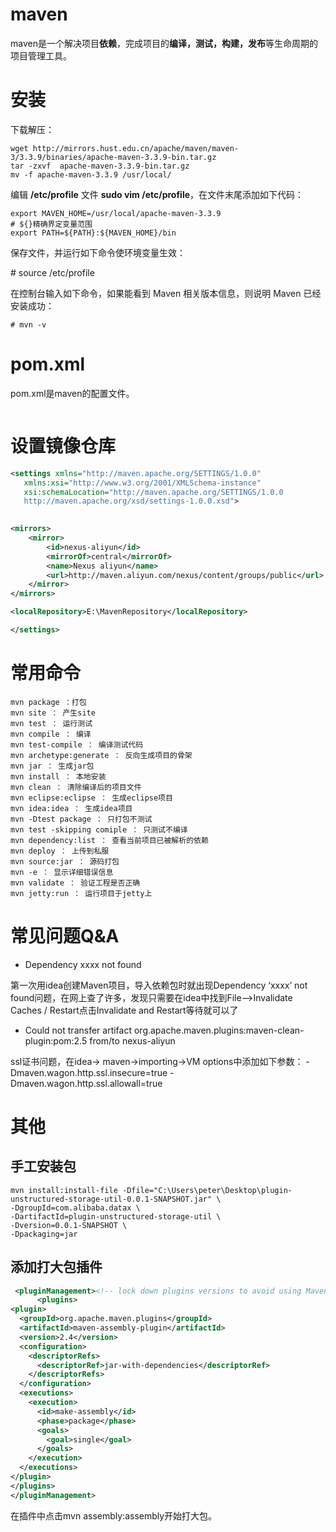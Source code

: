 # maven

maven是一个解决项目**依赖**，完成项目的**编译，测试，构建，发布**等生命周期的项目管理工具。

# 安装

下载解压：

```shell
wget http://mirrors.hust.edu.cn/apache/maven/maven-3/3.3.9/binaries/apache-maven-3.3.9-bin.tar.gz
tar -zxvf  apache-maven-3.3.9-bin.tar.gz
mv -f apache-maven-3.3.9 /usr/local/
```

编辑 **/etc/profile** 文件 **sudo vim /etc/profile**，在文件末尾添加如下代码：

```shell
export MAVEN_HOME=/usr/local/apache-maven-3.3.9
# ${}精确界定变量范围
export PATH=${PATH}:${MAVEN_HOME}/bin
```

保存文件，并运行如下命令使环境变量生效：

\# source /etc/profile

在控制台输入如下命令，如果能看到 Maven 相关版本信息，则说明 Maven 已经安装成功：

```
# mvn -v
```

# pom.xml

pom.xml是maven的配置文件。

```xml

```



# 设置镜像仓库

```xml
<settings xmlns="http://maven.apache.org/SETTINGS/1.0.0"
   xmlns:xsi="http://www.w3.org/2001/XMLSchema-instance"
   xsi:schemaLocation="http://maven.apache.org/SETTINGS/1.0.0 
   http://maven.apache.org/xsd/settings-1.0.0.xsd">

	  
<mirrors>
	<mirror>  
		<id>nexus-aliyun</id>  
		<mirrorOf>central</mirrorOf>    
		<name>Nexus aliyun</name>  
		<url>http://maven.aliyun.com/nexus/content/groups/public</url>  
	</mirror> 
</mirrors>

<localRepository>E:\MavenRepository</localRepository>

</settings>
```



# 常用命令

```shell
mvn package ：打包
mvn site ： 产生site
mvn test ： 运行测试
mvn compile ： 编译
mvn test-compile ： 编译测试代码
mvn archetype:generate ： 反向生成项目的骨架
mvn jar ： 生成jar包
mvn install ： 本地安装
mvn clean ： 清除编译后的项目文件
mvn eclipse:eclipse ： 生成eclipse项目
mvn idea:idea ： 生成idea项目
mvn -Dtest package ： 只打包不测试
mvn test -skipping comiple ： 只测试不编译
mvn dependency:list ： 查看当前项目已被解析的依赖
mvn deploy ： 上传到私服
mvn source:jar ： 源码打包
mvn -e ： 显示详细错误信息
mvn validate ： 验证工程是否正确
mvn jetty:run ： 运行项目于jetty上
```

# 常见问题Q&A

* Dependency xxxx not found

第一次用idea创建Maven项目，导入依赖包时就出现Dependency ‘xxxx’ not found问题，在网上查了许多，发现只需要在idea中找到File–>Invalidate Caches / Restart点击Invalidate and Restart等待就可以了

* Could not transfer artifact org.apache.maven.plugins:maven-clean-plugin:pom:2.5 from/to nexus-aliyun

 ssl证书问题，在idea-> maven->importing->VM options中添加如下参数： -Dmaven.wagon.http.ssl.insecure=true -Dmaven.wagon.http.ssl.allowall=true

# 其他

## 手工安装包

```shell
mvn install:install-file -Dfile="C:\Users\peter\Desktop\plugin-unstructured-storage-util-0.0.1-SNAPSHOT.jar" \
-DgroupId=com.alibaba.datax \
-DartifactId=plugin-unstructured-storage-util \
-Dversion=0.0.1-SNAPSHOT \
-Dpackaging=jar
```

## 添加打大包插件

```xml
 <pluginManagement><!-- lock down plugins versions to avoid using Maven defaults (may be moved to parent pom) -->
      <plugins>
<plugin>
  <groupId>org.apache.maven.plugins</groupId>
  <artifactId>maven-assembly-plugin</artifactId>
  <version>2.4</version>
  <configuration>
    <descriptorRefs>
      <descriptorRef>jar-with-dependencies</descriptorRef>
    </descriptorRefs>
  </configuration>
  <executions>
    <execution>
      <id>make-assembly</id>
      <phase>package</phase>
      <goals>
        <goal>single</goal>
      </goals>
    </execution>
  </executions>
</plugin>
</plugins>
</pluginManagement>
```

在插件中点击mvn assembly:assembly开始打大包。